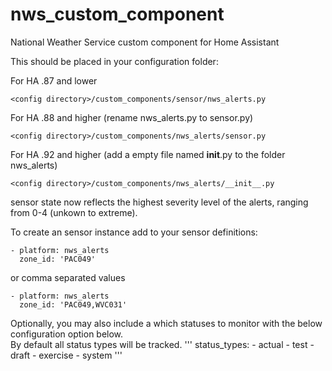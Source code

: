 # nws_custom_component
National Weather Service custom component for Home Assistant

This should be placed in your configuration folder:

For HA .87 and lower
```
<config directory>/custom_components/sensor/nws_alerts.py
```
For HA .88 and higher (rename nws_alerts.py to sensor.py)
```
<config directory>/custom_components/nws_alerts/sensor.py
```
For HA .92 and higher (add a empty file named __init__.py to the folder nws_alerts)
```
<config directory>/custom_components/nws_alerts/__init__.py
```

sensor state now reflects the highest severity level of the alerts, ranging from 0-4 (unkown to extreme).

To create an sensor instance add to your sensor definitions:
```
- platform: nws_alerts
  zone_id: 'PAC049'
```
or comma separated values

```
- platform: nws_alerts
  zone_id: 'PAC049,WVC031'
```

Optionally, you may also include a which statuses to monitor with the below configuration option below.  
By default all status types will be tracked.
'''
  status_types:
    - actual
    - test
    - draft
    - exercise
    - system
'''

